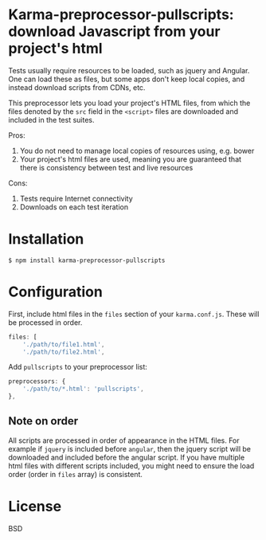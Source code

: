 # Karma-preprocessor-pullscripts: download Javascript from your project's html

Tests usually require resources to be loaded, such as jquery and Angular. One can load these as files, but some apps don't keep local copies, and instead download scripts from CDNs, etc.

This preprocessor lets you load your project's HTML files, from which the files denoted by the `src` field in the `<script>` files are downloaded and included in the test suites.

Pros:

1. You do not need to manage local copies of resources using, e.g. bower
2. Your project's html files are used, meaning you are guaranteed that there is consistency between test and live resources

Cons:

1. Tests require Internet connectivity
2. Downloads on each test iteration

# Installation

    $ npm install karma-preprocessor-pullscripts

# Configuration

First, include html files in the `files` section of your `karma.conf.js`. These will be processed in order.

```js
files: [
    './path/to/file1.html',
    './path/to/file2.html',
```

Add `pullscripts` to your preprocessor list:

```js
preprocessors: {
    './path/to/*.html': 'pullscripts',
},
```

## Note on order

All scripts are processed in order of appearance in the HTML files. For example if `jquery` is included before `angular`, then the jquery script will be downloaded and included before the angular script. If you have multiple html files with different scripts included, you might need to ensure the load order (order in `files` array) is consistent.

# License

BSD
